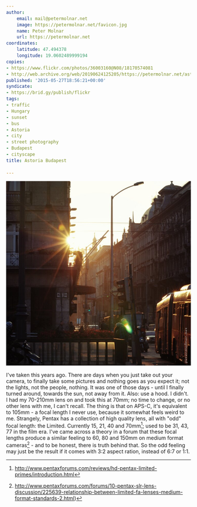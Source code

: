 ```yaml
---
author:
    email: mail@petermolnar.net
    image: https://petermolnar.net/favicon.jpg
    name: Peter Molnar
    url: https://petermolnar.net
coordinates:
    latitude: 47.494378
    longitude: 19.0602489999194
copies:
- https://www.flickr.com/photos/36003160@N08/18170574081
- http://web.archive.org/web/20190624125205/https://petermolnar.net/astoria-budapest/
published: '2015-05-27T18:56:21+00:00'
syndicate:
- https://brid.gy/publish/flickr
tags:
- traffic
- Hungary
- sunset
- bus
- Astoria
- city
- street photography
- Budapest
- cityscape
title: Astoria Budapest

---
```


![](astoria-budapest.jpg)

I've taken this years ago. There are days when you just take out your
camera, to finally take some pictures and nothing goes as you expect it;
not the lights, not the people, nothing. It was one of those days -
until I finally turned around, towards the sun, not away from it. Also:
use a hood. I didn't. I had my 70-210mm lens on and took this at 70mm;
no time to change, or no other lens with me, I can't recall. The thing
is that on APS-C, it's equivalent to 105mm - a focal length I never use,
because it somewhat feels weird to me. Strangely, Pentax has a
collection of high quality lens, all with "odd" focal length: the
Limited. Currently 15, 21, 40 and 70mm[^1]; used to be 31, 43, 77 in the
film era. I've came across a theory in a forum that these focal lengths
produce a similar feeling to 60, 80 and 150mm on medium format
cameras[^2] - and to be honest, there is truth behind that. So the odd
feeling may just be the result if it comes with 3:2 aspect ration,
instead of 6:7 or 1:1.

[^1]: <http://www.pentaxforums.com/reviews/hd-pentax-limited-primes/introduction.html>

[^2]: <http://www.pentaxforums.com/forums/10-pentax-slr-lens-discussion/225639-relationship-between-limited-fa-lenses-medium-format-standards-2.html>)